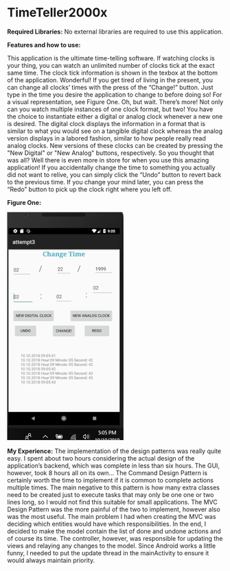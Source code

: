 # TimeTeller2000x

<b>Required Libraries:</b>
No external libraries are required to use this application.

<b>Features and how to use:</b>

 This application is the ultimate time-telling software. If watching clocks is your thing, you can watch an unlimited number of clocks tick at the exact same time. The clock tick information is shown in the texbox at the bottom of the application. Wonderful! If you get tired of living in the present, you can change all clocks’ times with the press of the “Change!” button. Just type in the time you desire the application to change to before doing so! For a visual representation, see Figure One. 
Oh, but wait. There’s more! Not only can you watch multiple instances of one clock format, but two! You have the choice to instantiate either a digital or analog clock whenever a new one is desired. The digital clock displays the information in a format that is similar to what you would see on a tangible digital clock whereas the analog version displays in a labored fashion, similar to how people really read analog clocks. New versions of these clocks can be created by pressing the "New Digital" or "New Analog" buttons, respectively.
So you thought that was all? Well there is even more in store for when you use this amazing application! If you accidentally change the time to something you actually did not want to relive, you can simply click the “Undo” button to revert back to the previous time. If you change your mind later, you can press the “Redo” button to pick up the clock right where you left off. 

<b>Figure One:</b>

![alt text](https://github.com/murphman29/TimeTeller2000x/blob/master/Screenshot%20(12).png)

<b>My Experience:</b>
	The implementation of the design patterns was really quite easy. I spent about two hours considering the actual design of the application’s backend, which was complete in less than six hours. The GUI, however, took 8 hours all on its own…
	The Command Design Pattern is certainly worth the time to implement if it is common to complete actions multiple times. The main negative to this pattern is how many extra classes need to be created just to execute tasks that may only be one one or two lines long, so I would not find this suitable for small applications. 
	The MVC Design Pattern was the more painful of the two to implement, however also was the most useful. The main problem I had when creating the MVC was deciding which entities would have which responsibilities. In the end, I decided to make the model contain the list of done and undone actions and of course its time. The controller, however, was responsible for updating the views and relaying any changes to the model. Since Android works a little funny, I needed to put the update thread in the mainActivity to ensure it would always maintain priority. 
